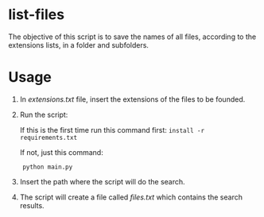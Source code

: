 # list-files

The objective of this script is to save the names of all files, according to the extensions lists, in a folder and subfolders.


# Usage

1. In *extensions.txt* file, insert the extensions of the files to be founded.
2. Run the script:

    If this is the first time run this command first: ` install -r requirements.txt `

    If not, just this command:

```
    python main.py
```

3. Insert the path where the script will do the search.

4. The script will create a file called *files.txt* which contains the search results.
